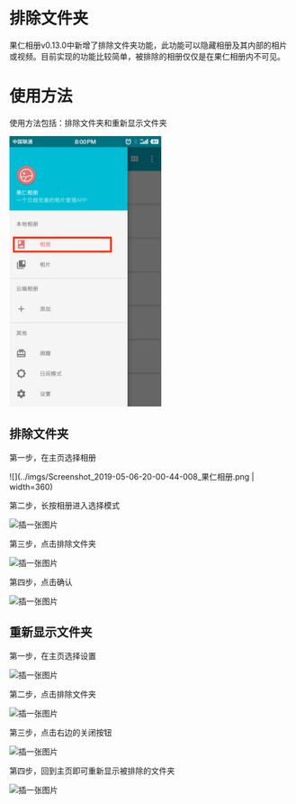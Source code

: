 # 排除文件夹

果仁相册v0.13.0中新增了排除文件夹功能，此功能可以隐藏相册及其内部的相片或视频。目前实现的功能比较简单，被排除的相册仅仅是在果仁相册内不可见。

# 使用方法

使用方法包括：排除文件夹和重新显示文件夹

<img src="../imgs/Screenshot_2019-05-06-20-00-44-008_果仁相册.png" width="270"/>

## 排除文件夹

第一步，在主页选择相册

![](../imgs/Screenshot_2019-05-06-20-00-44-008_果仁相册.png | width=360)

第二步，长按相册进入选择模式

![插一张图片]()

第三步，点击排除文件夹

![插一张图片]()

第四步，点击确认

![插一张图片]()

## 重新显示文件夹

第一步，在主页选择设置

![插一张图片]()

第二步，点击排除文件夹

![插一张图片]()

第三步，点击右边的关闭按钮

![插一张图片]()

第四步，回到主页即可重新显示被排除的文件夹

![插一张图片]()

